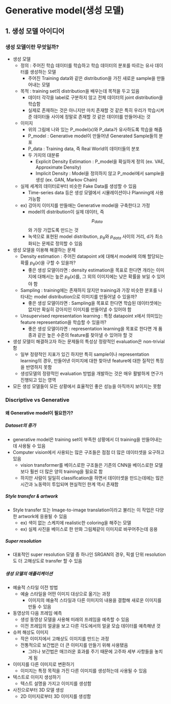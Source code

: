 # Generative model(생성 모델)
## 1. 생성 모델 아이디어
### 생성 모델이란 무엇일까?
- 생성 모델
  - 정의 : 주어진 학습 데이터를 학습하고 학습 데이터의 분포를 따르는 유사 데이터를 생성하는 모델
    - 주어진 Training data와 같은 distribution을 가진 새로운 sample을 만들어내는 모델
  - 목적 : training set의 distribution을 배우는데 목적을 두고 있음
    - 데이터 각각을 label로 구분하지 않고 전체 데이터의 joint distribution을 학습함
    - 실제로 존재하는 것은 아니지만 마치 존재할 것 같은 특히 우리가 학습시켜준 데이터들 사이에 정말로 존재할 것 같은 데이터를 만들어내는 것
  - 이미지
    - 위의 그림에 나와 있는 P_model(x)와 P_data가 유사하도록 학습을 해줌
    - P_model : Generative model이 만들어낸 Generated Sample들의 분포
    - P_data : Training data, 즉 Real World의 데이터들의 분포
    - 두 가지의 대분류
      - Explicit Density Estimation : P_model을 확실하게 정의 (ex. VAE, Approximate Density)
      - Implicit Density : Model을 정의하지 않고 P_model에서 sample을 생성 (ex. GAN, Markov Chain)
  - 실제 세계의 데이터로부터 비슷한 Fake Data를 생성할 수 있음
    - Time-series data 등은 생성 모델에서 시뮬레이션이나 Planning에 사용 가능함
  - ex) 강아지 이미지를 만들애는 Generative model을 구축한다고 가정
    - model의 distribution이 실제 데이터, 즉 $$p_{data}$$와 가장 가깝도록 만드는 것
    - 녹색으로 표현된 model distribution, $p_{\theta}$와 $p_{data}$ 사이의 거리, d가 최소화되는 문제로 정의할 수 있음
- 생성 모델을 이용해 해결하는 문제
  - Density estimation : 주어진 datapoint x에 대해서 model에 의해 할당되는 확률 $p_{\theta}(x)$을 구할 수 있을까?
    - 좋은 생성 모델이라면 : density estimation을 목표로 한다면 개라는 이미지에 대해서는 높은 $p_{\theta}(x)$를, 그 외의 이미지에는 낮은 확률을 보일 수 있어야 함
  - Sampling : training에는 존재하지 않지만 training과 가장 비슷한 분포를 나타내는 model distribution으로 이미지를 만들어낼 수 있을까?
    - 좋은 생성 모델이라면 : Sampling을 목표로 한다면 학습된 데이터셋에는 없지만 확실히 강아지인 이미지를 만들어낼 수 있어야 함
  - Unsupervised representation learning : 특정 datapoint x에서 의미있는 feature representation을 학습할 수 있을까?
    - 좋은 생성 모델이라면 : representation learning을 목표로 한다면 개 품종과 같은 높은 수준의 feature를 찾아낼 수 있어야 할 것
- 생성 모델이 해결하고자 하는 문제들의 특성상 정량적인 evaluation은 non-trivial함
  - 일부 정량적인 지표가 있긴 하지만 특히 sample이나 representation learning의 경우, 만들어낸 이미지에 대한 찾아낸 feature에 대한 질적인 특징을 반영하지 못함
  - 생성모델의 정량적인 evaluation 방법을 개발하는 것은 매우 활발하게 연구가 진행되고 있는 영역
- 모든 생성 모델들이 모든 상황에서 효율적인 좋은 성능을 아직까지 보이지는 못함

### Discriptive vs Generative
#### 왜 Generative model이 필요한가?
##### Dataset의 증가
- generative model은 training set이 부족한 상황에서 더 training을 만들어내는데 사용될 수 있음
- Computer vision에서 사용되는 많은 구조들은 점점 더 많은 데이터셋을 요구하고 있음
  - vision transformer를 베이스로한 구조들은 기존의 CNN을 베이스로한 모델보다 훨씬 더 많은 양의 training을 필요로 함
  - 하지만 사람이 일일히 classification을 하면서 데이터셋을 만드는데에는 많은 시간과 노동력이 투입되며 현실적인 한계 역시 존재함
##### Style transfer & artwork
- Style transfer 또는 Image-to-image translation이라고 불리는 이 작업은 다양한 artwork에 응용될 수 있음
  - ex) 색이 없는 스케치에 realistic한 coloring을 해주는 모델
  - ex) 실제 사진을 베이스로 한 만화 그림체같이 이미지로 바꾸어주는데 응용
 
##### Super resolution
- 대표적인 super resolution 모델 중 하나인 SRGAN의 경우, 픽셀 단위 resolution도 더 고해상도로 transfer 할 수 있음

##### 생성 모델의 애플리케이션
- 예술적 스타일 이전 방법
  - 예술 스타일을 어떤 이미지 대상으로 옮기는 과정
    - 이미지의 예술적 스타일과 다른 이미지의 내용을 결합해 새로운 이미지를 만들 수 있음
- 동영상의 다음 프레임 예측
  - 생성 동영상 모델을 사용해 미래의 프레임을 예측할 수 있음
  - 이전 프레임의 얼굴을 보고 다른 각도에서의 얼굴 모습 데이터를 예측해낸 것
- 슈퍼 해상도 이미지
  - 작은 이미지에서 고해상도 이미지를 만드는 과정
  - 전통적으로 보간법은 더 큰 이미지를 만들기 위해 사용됐음
    - 그러나 보간법은 매끄러운 효과를 주기 때문에 고주파 세부 사항들을 놓치게 됨
- 이미지를 다른 이미지로 변환하기
  - 이미지는 특정 목적을 가진 다른 이미지를 생성하는데 사용될 수 있음
- 텍스트로 이미지 생성하기
  - 텍스트 설명을 가지고 이미지를 생성함
- 사진으로부터 3D 모델 생성
  - 2D 이미지로부터 3D 이미지를 생성함
